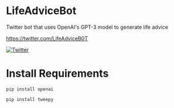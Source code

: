 # LifeAdviceBot
Twitter bot that uses OpenAI's GPT-3 model to generate life advice

https://twitter.com/LifeAdviceB0T

[![Twitter](https://i.imgur.com/2KrZgm6.png)](https://twitter.com/LifeAdviceB0T)

# Install Requirements
```
pip install openai

pip install tweepy
```
